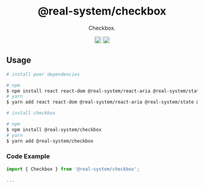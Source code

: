 <h1 align="center">@real-system/checkbox</h1>
<p align="center">Checkbox.</p>
<p align="center">
<a href="https://www.npmjs.com/package/@real-system/checkbox"><img src="https://badgen.net/npm/v/@real-system/checkbox?label=&icon=npm&color=blue" alt="npm version" height="18"/></a>
<a href="https://www.npmjs.com/package/@real-system/checkbox"><img src="https://badgen.net/bundlephobia/min/@real-system/checkbox" alt="minified size" height="18"/></a>
</p>

## Usage

```bash
# install peer dependencies

# npm
$ npm install react react-dom @real-system/react-aria @real-system/state @real-system/styling @real-system/theme @real-system/typography @real-system/utils
# yarn
$ yarn add react react-dom @real-system/react-aria @real-system/state @real-system/styling @real-system/theme @real-system/typography @real-system/utils

# install checkbox

# npm
$ npm install @real-system/checkbox
# yarn
$ yarn add @real-system/checkbox
```

### Code Example

```javascript
import { Checkbox } from '@real-system/checkbox';

...

```
